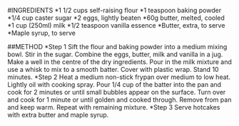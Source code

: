 #INGREDIENTS
*1 1/2 cups self-raising flour
*1 teaspoon baking powder
*1/4 cup caster sugar
*2 eggs, lightly beaten
*60g butter, melted, cooled
*1 cup (250ml) milk
*1/2 teaspoon vanilla essence
*Butter, extra, to serve
*Maple syrup, to serve

##METHOD
*Step 1
Sift the flour and baking powder into a medium mixing bowl. Stir in the sugar. Combine the eggs, butter, milk and vanilla in a jug. Make a well in the centre of the dry ingredients. Pour in the milk mixture and use a whisk to mix to a smooth batter. Cover with plastic wrap. Stand 10 minutes.
*Step 2
Heat a medium non-stick frypan over medium to low heat. Lightly oil with cooking spray. Pour 1/4 cup of the batter into the pan and cook for 2 minutes or until small bubbles appear on the surface. Turn over and cook for 1 minute or until golden and cooked through. Remove from pan and keep warm. Repeat with remaining mixture.
*Step 3
Serve hotcakes with extra butter and maple syrup.
